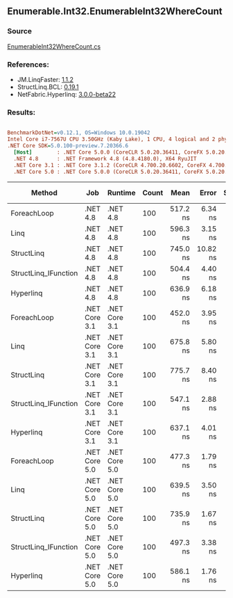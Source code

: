 ﻿## Enumerable.Int32.EnumerableInt32WhereCount

### Source
[EnumerableInt32WhereCount.cs](../LinqBenchmarks/Enumerable/Int32/EnumerableInt32WhereCount.cs)

### References:
- JM.LinqFaster: [1.1.2](https://www.nuget.org/packages/JM.LinqFaster/1.1.2)
- StructLinq.BCL: [0.19.1](https://www.nuget.org/packages/StructLinq.BCL/0.19.1)
- NetFabric.Hyperlinq: [3.0.0-beta22](https://www.nuget.org/packages/NetFabric.Hyperlinq/3.0.0-beta22)

### Results:
``` ini

BenchmarkDotNet=v0.12.1, OS=Windows 10.0.19042
Intel Core i7-7567U CPU 3.50GHz (Kaby Lake), 1 CPU, 4 logical and 2 physical cores
.NET Core SDK=5.0.100-preview.7.20366.6
  [Host]        : .NET Core 5.0.0 (CoreCLR 5.0.20.36411, CoreFX 5.0.20.36411), X64 RyuJIT
  .NET 4.8      : .NET Framework 4.8 (4.8.4180.0), X64 RyuJIT
  .NET Core 3.1 : .NET Core 3.1.2 (CoreCLR 4.700.20.6602, CoreFX 4.700.20.6702), X64 RyuJIT
  .NET Core 5.0 : .NET Core 5.0.0 (CoreCLR 5.0.20.36411, CoreFX 5.0.20.36411), X64 RyuJIT


```
|               Method |           Job |       Runtime | Count |     Mean |    Error |  StdDev | Ratio | RatioSD | Code Size |  Gen 0 | Gen 1 | Gen 2 | Allocated | CacheMisses/Op | BranchMispredictions/Op |
|--------------------- |-------------- |-------------- |------ |---------:|---------:|--------:|------:|--------:|----------:|-------:|------:|------:|----------:|---------------:|------------------------:|
|          ForeachLoop |      .NET 4.8 |      .NET 4.8 |   100 | 517.2 ns |  6.34 ns | 5.93 ns |  1.00 |    0.00 |     205 B | 0.0191 |     - |     - |      40 B |              0 |                       0 |
|                 Linq |      .NET 4.8 |      .NET 4.8 |   100 | 596.3 ns |  3.15 ns | 2.95 ns |  1.15 |    0.01 |     579 B | 0.0191 |     - |     - |      40 B |              0 |                       1 |
|           StructLinq |      .NET 4.8 |      .NET 4.8 |   100 | 745.0 ns | 10.82 ns | 9.03 ns |  1.44 |    0.03 |     540 B | 0.0343 |     - |     - |      72 B |              0 |                       1 |
| StructLinq_IFunction |      .NET 4.8 |      .NET 4.8 |   100 | 504.4 ns |  4.40 ns | 4.11 ns |  0.98 |    0.01 |     447 B | 0.0343 |     - |     - |      72 B |              0 |                       0 |
|            Hyperlinq |      .NET 4.8 |      .NET 4.8 |   100 | 636.9 ns |  6.18 ns | 5.78 ns |  1.23 |    0.02 |     561 B | 0.0191 |     - |     - |      40 B |              0 |                       0 |
|          ForeachLoop | .NET Core 3.1 | .NET Core 3.1 |   100 | 452.0 ns |  3.95 ns | 3.69 ns |  0.87 |    0.01 |     210 B | 0.0191 |     - |     - |      40 B |              0 |                       1 |
|                 Linq | .NET Core 3.1 | .NET Core 3.1 |   100 | 675.8 ns |  5.80 ns | 5.14 ns |  1.31 |    0.02 |     425 B | 0.0191 |     - |     - |      40 B |              0 |                       1 |
|           StructLinq | .NET Core 3.1 | .NET Core 3.1 |   100 | 775.7 ns |  8.40 ns | 7.44 ns |  1.50 |    0.02 |     450 B | 0.0343 |     - |     - |      72 B |              1 |                       1 |
| StructLinq_IFunction | .NET Core 3.1 | .NET Core 3.1 |   100 | 547.1 ns |  2.88 ns | 2.56 ns |  1.06 |    0.01 |     361 B | 0.0343 |     - |     - |      72 B |              1 |                       1 |
|            Hyperlinq | .NET Core 3.1 | .NET Core 3.1 |   100 | 637.1 ns |  4.01 ns | 3.55 ns |  1.23 |    0.02 |     499 B | 0.0191 |     - |     - |      40 B |              1 |                       1 |
|          ForeachLoop | .NET Core 5.0 | .NET Core 5.0 |   100 | 477.3 ns |  1.79 ns | 1.67 ns |  0.92 |    0.01 |     198 B | 0.0191 |     - |     - |      40 B |              0 |                       1 |
|                 Linq | .NET Core 5.0 | .NET Core 5.0 |   100 | 639.5 ns |  3.50 ns | 3.10 ns |  1.24 |    0.01 |     378 B | 0.0191 |     - |     - |      40 B |              0 |                       1 |
|           StructLinq | .NET Core 5.0 | .NET Core 5.0 |   100 | 735.9 ns |  1.67 ns | 1.40 ns |  1.42 |    0.02 |     427 B | 0.0343 |     - |     - |      72 B |              1 |                       1 |
| StructLinq_IFunction | .NET Core 5.0 | .NET Core 5.0 |   100 | 497.3 ns |  3.38 ns | 3.16 ns |  0.96 |    0.01 |     342 B | 0.0343 |     - |     - |      72 B |              1 |                       1 |
|            Hyperlinq | .NET Core 5.0 | .NET Core 5.0 |   100 | 586.1 ns |  1.76 ns | 1.47 ns |  1.13 |    0.01 |     462 B | 0.0191 |     - |     - |      40 B |              0 |                       1 |
